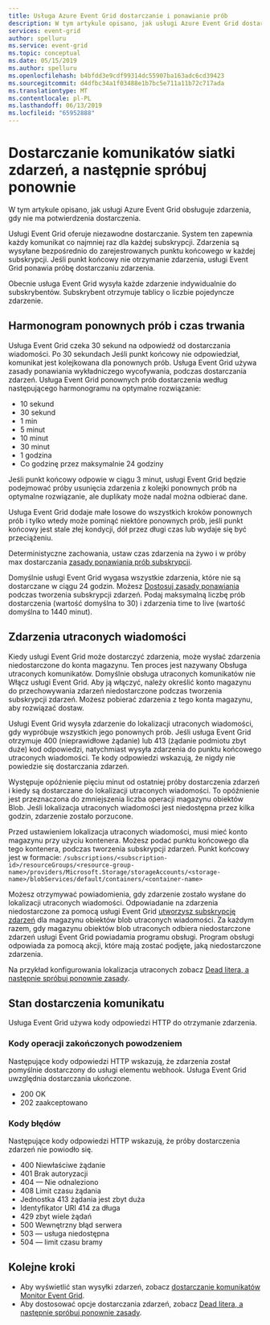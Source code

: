 ```yaml
---
title: Usługa Azure Event Grid dostarczanie i ponawianie prób
description: W tym artykule opisano, jak usługi Azure Event Grid dostarcza zdarzenia i sposób obsługi niedostarczone wiadomości.
services: event-grid
author: spelluru
ms.service: event-grid
ms.topic: conceptual
ms.date: 05/15/2019
ms.author: spelluru
ms.openlocfilehash: b4bfdd3e9cdf99314dc55907ba163adc6cd39423
ms.sourcegitcommit: d4dfbc34a1f03488e1b7bc5e711a11b72c717ada
ms.translationtype: MT
ms.contentlocale: pl-PL
ms.lasthandoff: 06/13/2019
ms.locfileid: "65952888"
---
```

# <a name="event-grid-message-delivery-and-retry"></a>Dostarczanie komunikatów siatki zdarzeń, a następnie spróbuj ponownie

W tym artykule opisano, jak usługi Azure Event Grid obsługuje zdarzenia, gdy nie ma potwierdzenia dostarczenia.

Usługi Event Grid oferuje niezawodne dostarczanie. System ten zapewnia każdy komunikat co najmniej raz dla każdej subskrypcji. Zdarzenia są wysyłane bezpośrednio do zarejestrowanych punktu końcowego w każdej subskrypcji. Jeśli punkt końcowy nie otrzymanie zdarzenia, usługi Event Grid ponawia próbę dostarczaniu zdarzenia.

Obecnie usługa Event Grid wysyła każde zdarzenie indywidualnie do subskrybentów. Subskrybent otrzymuje tablicy o liczbie pojedyncze zdarzenie.

## <a name="retry-schedule-and-duration"></a>Harmonogram ponownych prób i czas trwania

Usługa Event Grid czeka 30 sekund na odpowiedź od dostarczania wiadomości. Po 30 sekundach Jeśli punkt końcowy nie odpowiedział, komunikat jest kolejkowana dla ponownych prób. Usługa Event Grid używa zasady ponawiania wykładniczego wycofywania, podczas dostarczania zdarzeń. Usługa Event Grid ponownych prób dostarczenia według następującego harmonogramu na optymalne rozwiązanie:

- 10 sekund
- 30 sekund
- 1 min
- 5 minut
- 10 minut
- 30 minut
- 1 godzina
- Co godzinę przez maksymalnie 24 godziny

Jeśli punkt końcowy odpowie w ciągu 3 minut, usługi Event Grid będzie podejmować próby usunięcia zdarzenia z kolejki ponownych prób na optymalne rozwiązanie, ale duplikaty może nadal można odbierać dane.

Usługa Event Grid dodaje małe losowe do wszystkich kroków ponownych prób i tylko wtedy może pominąć niektóre ponownych prób, jeśli punkt końcowy jest stale złej kondycji, dół przez długi czas lub wydaje się być przeciążeniu.

Deterministyczne zachowania, ustaw czas zdarzenia na żywo i w próby max dostarczania [zasady ponawiania prób subskrypcji](manage-event-delivery.md).

Domyślnie usługi Event Grid wygasa wszystkie zdarzenia, które nie są dostarczane w ciągu 24 godzin. Możesz [Dostosuj zasady ponawiania](manage-event-delivery.md) podczas tworzenia subskrypcji zdarzeń. Podaj maksymalną liczbę prób dostarczenia (wartość domyślna to 30) i zdarzenia time to live (wartość domyślna to 1440 minut).

## <a name="dead-letter-events"></a>Zdarzenia utraconych wiadomości

Kiedy usługi Event Grid może dostarczyć zdarzenia, może wysłać zdarzenia niedostarczone do konta magazynu. Ten proces jest nazywany Obsługa utraconych komunikatów. Domyślnie obsługa utraconych komunikatów nie Włącz usługi Event Grid. Aby ją włączyć, należy określić konto magazynu do przechowywania zdarzeń niedostarczone podczas tworzenia subskrypcji zdarzeń. Możesz pobierać zdarzenia z tego konta magazynu, aby rozwiązać dostaw.

Usługi Event Grid wysyła zdarzenie do lokalizacji utraconych wiadomości, gdy wypróbuje wszystkich jego ponownych prób. Jeśli usługa Event Grid otrzymuje 400 (nieprawidłowe żądanie) lub 413 (żądanie podmiotu zbyt duże) kod odpowiedzi, natychmiast wysyła zdarzenia do punktu końcowego utraconych wiadomości. Te kody odpowiedzi wskazują, że nigdy nie powiedzie się dostarczania zdarzeń.

Występuje opóźnienie pięciu minut od ostatniej próby dostarczenia zdarzeń i kiedy są dostarczane do lokalizacji utraconych wiadomości. To opóźnienie jest przeznaczona do zmniejszenia liczba operacji magazynu obiektów Blob. Jeśli lokalizacja utraconych wiadomości jest niedostępna przez kilka godzin, zdarzenie zostało porzucone.

Przed ustawieniem lokalizacja utraconych wiadomości, musi mieć konto magazynu przy użyciu kontenera. Możesz podać punktu końcowego dla tego kontenera, podczas tworzenia subskrypcji zdarzeń. Punkt końcowy jest w formacie: `/subscriptions/<subscription-id>/resourceGroups/<resource-group-name>/providers/Microsoft.Storage/storageAccounts/<storage-name>/blobServices/default/containers/<container-name>`

Możesz otrzymywać powiadomienia, gdy zdarzenie zostało wysłane do lokalizacji utraconych wiadomości. Odpowiadanie na zdarzenia niedostarczone za pomocą usługi Event Grid [utworzysz subskrypcję zdarzeń](../storage/blobs/storage-blob-event-quickstart.md?toc=%2fazure%2fevent-grid%2ftoc.json) dla magazynu obiektów blob utraconych wiadomości. Za każdym razem, gdy magazynu obiektów blob utraconych odbiera niedostarczone zdarzeń usługi Event Grid powiadamia programu obsługi. Program obsługi odpowiada za pomocą akcji, które mają zostać podjęte, jaką niedostarczone zdarzenia.

Na przykład konfigurowania lokalizacja utraconych zobacz [Dead litera, a następnie spróbuj ponownie zasady](manage-event-delivery.md).

## <a name="message-delivery-status"></a>Stan dostarczenia komunikatu

Usługa Event Grid używa kody odpowiedzi HTTP do otrzymanie zdarzenia. 

### <a name="success-codes"></a>Kody operacji zakończonych powodzeniem

Następujące kody odpowiedzi HTTP wskazują, że zdarzenia został pomyślnie dostarczony do usługi elementu webhook. Usługa Event Grid uwzględnia dostarczania ukończone.

- 200 OK
- 202 zaakceptowano

### <a name="failure-codes"></a>Kody błędów

Następujące kody odpowiedzi HTTP wskazują, że próby dostarczenia zdarzeń nie powiodło się.

- 400 Niewłaściwe żądanie
- 401 Brak autoryzacji
- 404 — Nie odnaleziono
- 408 Limit czasu żądania
- Jednostka 413 żądania jest zbyt duża
- Identyfikator URI 414 za długa
- 429 zbyt wiele żądań
- 500 Wewnętrzny błąd serwera
- 503 — usługa niedostępna
- 504 — limit czasu bramy

## <a name="next-steps"></a>Kolejne kroki

* Aby wyświetlić stan wysyłki zdarzeń, zobacz [dostarczanie komunikatów Monitor Event Grid](monitor-event-delivery.md).
* Aby dostosować opcje dostarczania zdarzeń, zobacz [Dead litera, a następnie spróbuj ponownie zasady](manage-event-delivery.md).